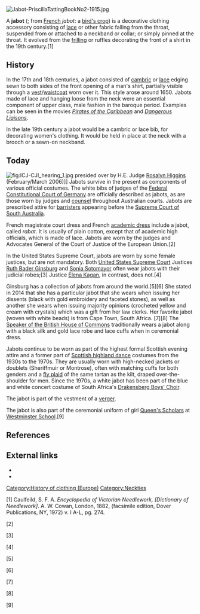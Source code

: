 ![](Jabot-PriscillaTattingBookNo2-1915.jpg "Jabot-PriscillaTattingBookNo2-1915.jpg")

A **jabot** (; from [French](French_language "wikilink") *jabot*: a
[bird's crop](Crop_(anatomy) "wikilink")) is a decorative clothing
accessory consisting of [lace](lace "wikilink") or other fabric falling
from the throat, suspended from or attached to a neckband or collar; or
simply pinned at the throat. It evolved from the
[frilling](frilling "wikilink") or ruffles decorating the front of a
shirt in the 19th century.[1]

## History

In the 17th and 18th centuries, a jabot consisted of
[cambric](cambric "wikilink") or [lace](lace "wikilink") edging sewn to
both sides of the front opening of a man's shirt, partially visible
through a [vest](vest "wikilink")/[waistcoat](waistcoat "wikilink") worn
over it. This style arose around 1650. Jabots made of lace and hanging
loose from the neck were an essential component of upper class, male
fashion in the baroque period. Examples can be seen in the movies
*[Pirates of the
Caribbean](Pirates_of_the_Caribbean_(film_series) "wikilink")* and
*[Dangerous Liaisons](Dangerous_Liaisons "wikilink")*.

In the late 19th century a jabot would be a cambric or lace bib, for
decorating women's clothing. It would be held in place at the neck with
a brooch or a sewn-on neckband.

## Today

![](ICJ-CJI_hearing_1.jpg "fig:ICJ-CJI_hearing_1.jpg") presided over by
H.E. Judge [Rosalyn Higgins](Rosalyn_Higgins "wikilink") (February/March
2006)\]\] Jabots survive in the present as components of various
official costumes. The white bibs of judges of the [Federal
Constitutional Court of
Germany](Federal_Constitutional_Court_of_Germany "wikilink") are
officially described as jabots, as are those worn by judges and
[counsel](counsel "wikilink") throughout Australian courts. Jabots are
prescribed attire for [barristers](barrister "wikilink") appearing
before the [Supreme Court of South
Australia](Supreme_Court_of_South_Australia "wikilink").

French magistrate court dress and French [academic
dress](academic_dress "wikilink") include a jabot, called *rabat*. It is
usually of plain cotton, except that of academic high officials, which
is made of lace. Jabots are worn by the judges and Advocates General of
the Court of Justice of the European Union.[2]

In the United States Supreme Court, jabots are worn by some female
justices, but are not mandatory. Both [United States Supreme
Court](United_States_Supreme_Court "wikilink") Justices [Ruth Bader
Ginsburg](Ruth_Bader_Ginsburg "wikilink") and [Sonia
Sotomayor](Sonia_Sotomayor "wikilink") often wear jabots with their
judicial robes;[3] Justice [Elena Kagan](Elena_Kagan "wikilink"), in
contrast, does not.[4]

Ginsburg has a collection of jabots from around the world.[5][6] She
stated in 2014 that she has a particular jabot that she wears when
issuing her dissents (black with gold embroidery and faceted stones), as
well as another she wears when issuing majority opinions (crocheted
yellow and cream with crystals) which was a gift from her law clerks.
Her favorite jabot (woven with white beads) is from Cape Town, South
Africa. [7][8] The [Speaker of the British House of
Commons](Speaker_of_the_British_House_of_Commons "wikilink")
traditionally wears a jabot along with a black silk and gold lace robe
and lace cuffs when in ceremonial dress.

Jabots continue to be worn as part of the highest formal Scottish
evening attire and a former part of [Scottish highland
dance](Scottish_highland_dance "wikilink") costumes from the 1930s to
the 1970s. They are usually worn with high-necked jackets or doublets
(Sheriffmuir or Montrose), often with matching cuffs for both genders
and a [fly plaid](fly_plaid "wikilink") of the same tartan as the kilt,
draped over-the-shoulder for men. Since the 1970s, a white jabot has
been part of the blue and white concert costume of South Africa's
[Drakensberg Boys' Choir](Drakensberg_Boys'_Choir "wikilink").

The jabot is part of the vestment of a [verger](verger "wikilink").

The jabot is also part of the ceremonial uniform of girl [Queen's
Scholars](Queen's_Scholars "wikilink") at [Westminster
School](Westminster_School "wikilink").[9]

## References

<references />

## External links

-

-

[Category:History of clothing
(Europe)](Category:History_of_clothing_(Europe) "wikilink")
[Category:Neckties](Category:Neckties "wikilink")

[1] Caulfeild, S. F. A. *Encyclopedia of Victorian Needlework,
\[Dictionary of Needlework\]*. A. W. Cowan, London, 1882, (facsimile
edition, Dover Publications, NY, 1972) v. I A-L, pg. 274.

[2]

[3]

[4]

[5]

[6]

[7]

[8]

[9]